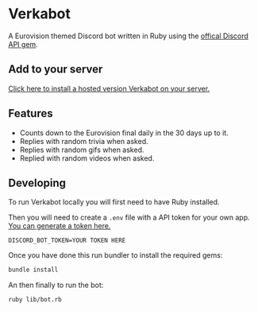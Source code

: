 # Verkabot

A Eurovision themed Discord bot written in Ruby using the [offical Discord API gem](https://github.com/shardlab/discordrb).

## Add to your server

[Click here to install a hosted version Verkabot on your server.](https://discord.com/api/oauth2/authorize?client_id=836531590888554527&permissions=2048&scope=bot)

## Features

* Counts down to the Eurovision final daily in the 30 days up to it.
* Replies with random trivia when asked.
* Replies with random gifs when asked.
* Replied with random videos when asked.

## Developing

To run Verkabot locally you will first need to have Ruby installed.

Then you will need to create a `.env` file with a API token for your own app. [You can generate a token here.](https://discord.com/developers)

```
DISCORD_BOT_TOKEN=YOUR TOKEN HERE
```

Once you have done this run bundler to install the required gems:

```bash
bundle install
```
An then finally to run the bot:

```bash
ruby lib/bot.rb
```
